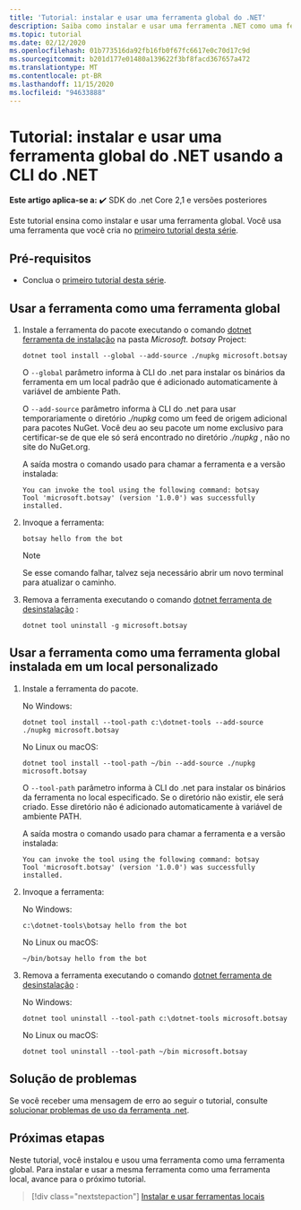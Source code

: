 ```yaml
---
title: 'Tutorial: instalar e usar uma ferramenta global do .NET'
description: Saiba como instalar e usar uma ferramenta .NET como uma ferramenta global.
ms.topic: tutorial
ms.date: 02/12/2020
ms.openlocfilehash: 01b773516da92fb16fb0f67fc6617e0c70d17c9d
ms.sourcegitcommit: b201d177e01480a139622f3bf8facd367657a472
ms.translationtype: MT
ms.contentlocale: pt-BR
ms.lasthandoff: 11/15/2020
ms.locfileid: "94633888"
---
```

# <a name="tutorial-install-and-use-a-net-global-tool-using-the-net-cli"></a>Tutorial: instalar e usar uma ferramenta global do .NET usando a CLI do .NET

**Este artigo aplica-se a:** ✔️ SDK do .net Core 2,1 e versões posteriores

Este tutorial ensina como instalar e usar uma ferramenta global. Você usa uma ferramenta que você cria no [primeiro tutorial desta série](global-tools-how-to-create.md).

## <a name="prerequisites"></a>Pré-requisitos

* Conclua o [primeiro tutorial desta série](global-tools-how-to-create.md).

## <a name="use-the-tool-as-a-global-tool"></a>Usar a ferramenta como uma ferramenta global

1. Instale a ferramenta do pacote executando o comando [dotnet ferramenta de instalação](dotnet-tool-install.md) na pasta *Microsoft. botsay* Project:

   ```dotnetcli
   dotnet tool install --global --add-source ./nupkg microsoft.botsay
   ```

   O `--global` parâmetro informa à CLI do .net para instalar os binários da ferramenta em um local padrão que é adicionado automaticamente à variável de ambiente Path.

   O `--add-source` parâmetro informa à CLI do .net para usar temporariamente o diretório *./nupkg* como um feed de origem adicional para pacotes NuGet. Você deu ao seu pacote um nome exclusivo para certificar-se de que ele só será encontrado no diretório *./nupkg* , não no site do NuGet.org.

   A saída mostra o comando usado para chamar a ferramenta e a versão instalada:

   ```console
   You can invoke the tool using the following command: botsay
   Tool 'microsoft.botsay' (version '1.0.0') was successfully installed.
   ```

1. Invoque a ferramenta:

   ```console
   botsay hello from the bot
   ```

   > [!NOTE]
   > Se esse comando falhar, talvez seja necessário abrir um novo terminal para atualizar o caminho.

1. Remova a ferramenta executando o comando [dotnet ferramenta de desinstalação](dotnet-tool-uninstall.md) :

   ```dotnetcli
   dotnet tool uninstall -g microsoft.botsay
   ```

## <a name="use-the-tool-as-a-global-tool-installed-in-a-custom-location"></a>Usar a ferramenta como uma ferramenta global instalada em um local personalizado

1. Instale a ferramenta do pacote.

   No Windows:

   ```dotnetcli
   dotnet tool install --tool-path c:\dotnet-tools --add-source ./nupkg microsoft.botsay
   ```

   No Linux ou macOS:

   ```dotnetcli
   dotnet tool install --tool-path ~/bin --add-source ./nupkg microsoft.botsay
   ```

   O `--tool-path` parâmetro informa à CLI do .net para instalar os binários da ferramenta no local especificado. Se o diretório não existir, ele será criado. Esse diretório não é adicionado automaticamente à variável de ambiente PATH.

   A saída mostra o comando usado para chamar a ferramenta e a versão instalada:

   ```console
   You can invoke the tool using the following command: botsay
   Tool 'microsoft.botsay' (version '1.0.0') was successfully installed.
   ```

1. Invoque a ferramenta:

   No Windows:

   ```console
   c:\dotnet-tools\botsay hello from the bot
   ```

   No Linux ou macOS:

   ```console
   ~/bin/botsay hello from the bot
   ```

1. Remova a ferramenta executando o comando [dotnet ferramenta de desinstalação](dotnet-tool-uninstall.md) :

   No Windows:

   ```dotnetcli
   dotnet tool uninstall --tool-path c:\dotnet-tools microsoft.botsay
   ```

   No Linux ou macOS:

   ```dotnetcli
   dotnet tool uninstall --tool-path ~/bin microsoft.botsay
   ```

## <a name="troubleshoot"></a>Solução de problemas

Se você receber uma mensagem de erro ao seguir o tutorial, consulte [solucionar problemas de uso da ferramenta .net](troubleshoot-usage-issues.md).

## <a name="next-steps"></a>Próximas etapas

Neste tutorial, você instalou e usou uma ferramenta como uma ferramenta global. Para instalar e usar a mesma ferramenta como uma ferramenta local, avance para o próximo tutorial.

> [!div class="nextstepaction"]
> [Instalar e usar ferramentas locais](local-tools-how-to-use.md)
